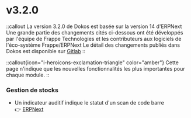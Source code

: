 # v3.2.0

::callout
La version 3.2.0 de Dokos est basée sur la version 14 d'ERPNext
Une grande partie des changements cités ci-dessous ont été développés par l'équipe de Frappe Technologies et les contributeurs aux logiciels de l'éco-système Frappe/ERPNext
Le détail des changements publiés dans Dokos est disponible sur [Gitlab](https://gitlab.com/dokos/dokos/-/releases/v3.2.0)
::

::callout{icon="i-heroicons-exclamation-triangle" color="amber"}
Cette page n'indique que les nouvelles fonctionnalités les plus importantes pour chaque module.
::


### Gestion de stocks

- Un indicateur auditif indique le statut d'un scan de code barre  
:point_right: [ERPNext](https://github.com/frappe/erpnext/pull/32245)
